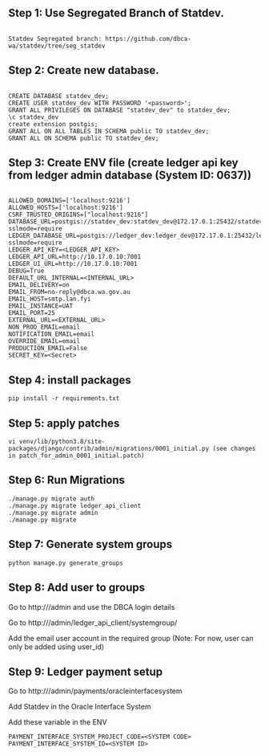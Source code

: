 ## Step 1: Use Segregated Branch of Statdev.
```

Statdev Segregated branch: https://github.com/dbca-wa/statdev/tree/seg_statdev

```


## Step 2: Create new database.
```

CREATE DATABASE statdev_dev;
CREATE USER statdev_dev WITH PASSWORD '<password>';
GRANT ALL PRIVILEGES ON DATABASE "statdev_dev" to statdev_dev;
\c statdev_dev
create extension postgis;
GRANT ALL ON ALL TABLES IN SCHEMA public TO statdev_dev;
GRANT ALL ON SCHEMA public TO statdev_dev;

```

## Step 3: Create ENV file (create ledger api key from ledger admin database (System ID: 0637))
```

ALLOWED_DOMAINS=['localhost:9216']
ALLOWED_HOSTS=['localhost:9216']
CSRF_TRUSTED_ORIGINS=["localhost:9216"]
DATABASE_URL=postgis://statdev_dev:statdev_dev@172.17.0.1:25432/statdev_dev?sslmode=require
LEDGER_DATABASE_URL=postgis://ledger_dev:ledger_dev@172.17.0.1:25432/ledger_dev?sslmode=require
LEDGER_API_KEY=<LEDGER_API_KEY>
LEDGER_API_URL=http://10.17.0.10:7001
LEDGER_UI_URL=http://10.17.0.10:7001
DEBUG=True
DEFAULT_URL_INTERNAL=<INTERNAL_URL>
EMAIL_DELIVERY=on
EMAIL_FROM=no-reply@dbca.wa.gov.au
EMAIL_HOST=smtp.lan.fyi
EMAIL_INSTANCE=UAT
EMAIL_PORT=25
EXTERNAL_URL=<EXTERNAL_URL>
NON_PROD_EMAIL=email
NOTIFICATION_EMAIL=email
OVERRIDE_EMAIL=email
PRODUCTION_EMAIL=False
SECRET_KEY=<Secret>

```

## Step 4: install packages
```
pip install -r requirements.txt
```


## Step 5: apply patches
```
vi venv/lib/python3.8/site-packages/django/contrib/admin/migrations/0001_initial.py (see changes in patch_for_admin_0001_initial.patch)
```


## Step 6: Run Migrations
```
./manage.py migrate auth
./manage.py migrate ledger_api_client
./manage.py migrate admin
./manage.py migrate 
```

## Step 7: Generate system groups
```
python manage.py generate_groups
```


## Step 8: Add user to groups


Go to http://<site-domain>/admin and use the DBCA login details

Go to http://<site-domain>/admin/ledger_api_client/systemgroup/

Add the email user account in the required group (Note: For now, user can only be added using user_id)

## Step 9: Ledger payment setup


Go to http://<ledger-url>/admin/payments/oracleinterfacesystem

Add Statdev in the Oracle Interface System

Add these variable in the ENV

```
PAYMENT_INTERFACE_SYSTEM_PROJECT_CODE=<SYSTEM CODE>
PAYMENT_INTERFACE_SYSTEM_ID=<SYSTEM ID>
```
